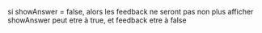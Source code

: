 si showAnswer = false, alors les feedback ne seront pas non plus afficher
showAnswer peut etre à true, et feedback etre à false